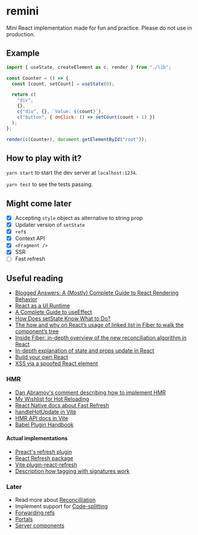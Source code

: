 # remini

Mini React implementation made for fun and practice. Please do not use in production.

## Example

```js
import { useState, createElement as c, render } from "./lib";

const Counter = () => {
  const [count, setCount] = useState(0);

  return c(
    "div",
    {},
    c("div", {}, `Value: ${count}`),
    c("button", { onClick: () => setCount(count + 1) })
  );
};

render(c(Counter), document.getElementById("root"));
```

## How to play with it?

`yarn start` to start the dev server at `localhost:1234`.

`yarn test` to see the tests passing.

## Might come later
- [x] Accepting `style` object as alternative to string prop
- [x] Updater version of `setState`
- [x] `ref`s
- [x] Context API
- [x] `<Fragment />`
- [x] SSR
- [ ] Fast refresh

## Useful reading

- [Blogged Answers: A (Mostly) Complete Guide to React Rendering Behavior](https://blog.isquaredsoftware.com/2020/05/blogged-answers-a-mostly-complete-guide-to-react-rendering-behavior/)
- [React as a UI Runtime](https://overreacted.io/react-as-a-ui-runtime/)
- [A Complete Guide to useEffect](https://overreacted.io/a-complete-guide-to-useeffect)
- [How Does setState Know What to Do?](https://overreacted.io/how-does-setstate-know-what-to-do/)
- [The how and why on React’s usage of linked list in Fiber to walk the component’s tree](https://indepth.dev/posts/1007/the-how-and-why-on-reacts-usage-of-linked-list-in-fiber-to-walk-the-components-tree)
- [Inside Fiber: in-depth overview of the new reconciliation algorithm in React](https://indepth.dev/posts/1008/inside-fiber-in-depth-overview-of-the-new-reconciliation-algorithm-in-react)
- [In-depth explanation of state and props update in React](https://indepth.dev/posts/1009/in-depth-explanation-of-state-and-props-update-in-react)
- [Build your own React](https://pomb.us/build-your-own-react/)
- [XSS via a spoofed React element](http://danlec.com/blog/xss-via-a-spoofed-react-element)

### HMR

- [Dan Abramov's comment describing how to implement HMR](https://github.com/facebook/react/issues/16604#issuecomment-528663101)
- [My Wishlist for Hot Reloading](https://overreacted.io/my-wishlist-for-hot-reloading/)
- [React Native docs about Fast Refresh](https://reactnative.dev/docs/fast-refresh)
- [handleHotUpdate in Vite](https://vitejs.dev/guide/api-plugin.html#handlehotupdate)
- [HMR API docs in Vite](https://vitejs.dev/guide/api-hmr.html)
- [Babel Plugin Handbook](https://github.com/jamiebuilds/babel-handbook/blob/master/translations/en/plugin-handbook.md)

#### Actual implementations

- [Preact's refresh plugin](https://github.com/preactjs/prefresh)
- [React Refresh package](https://github.com/facebook/react/blob/main/packages/react-refresh)
- [Vite plugin-react-refresh](https://github.com/vitejs/vite/blob/main/packages/plugin-react-refresh)
- [Description how tagging with signatures work](https://github.com/facebook/react/issues/20417#issuecomment-807823533)

### Later

- Read more about [Reconcilliation](https://reactjs.org/docs/reconciliation.html)
- Implement support for [Code-splitting](https://reactjs.org/docs/code-splitting.html)
- [Forwarding refs](https://reactjs.org/docs/forwarding-refs.html)
- [Portals](https://reactjs.org/docs/jsx-in-depth.html)
- [Server components](https://github.com/josephsavona/rfcs/blob/server-components/text/0000-server-components.md)
